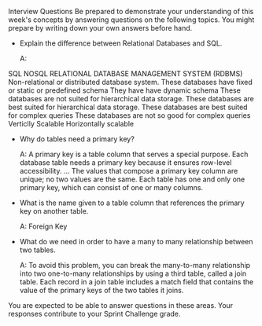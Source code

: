 Interview Questions
Be prepared to demonstrate your understanding of this week's concepts by answering questions on the following topics. You might prepare by writing down your own answers before hand.

- Explain the difference between Relational Databases and SQL.

    A: 

SQL	                                                            NOSQL
RELATIONAL DATABASE MANAGEMENT SYSTEM (RDBMS)	                Non-relational or distributed database system.
These databases have fixed or static or predefined schema	    They have have dynamic schema
These databases are not suited for hierarchical data storage.	These databases are best suited for hierarchical data storage.
These databases are best suited for complex queries	            These databases are not so good for complex queries
Verticlly Scalable	                                            Horizontally scalable

- Why do tables need a primary key?

    A: A primary key is a table column that serves a special purpose. Each database table needs a primary key because it ensures row-level accessibility. ... The values that compose a primary key column are unique; no two values are the same. Each table has one and only one primary key, which can consist of one or many columns.

- What is the name given to a table column that references the primary key on another table.

    A: Foreign Key

- What do we need in order to have a many to many relationship between two tables.

    A: To avoid this problem, you can break the many-to-many relationship into two one-to-many relationships by using a third table, called a join table. Each record in a join table includes a match field that contains the value of the primary keys of the two tables it joins.

You are expected to be able to answer questions in these areas. Your responses contribute to your Sprint Challenge grade.